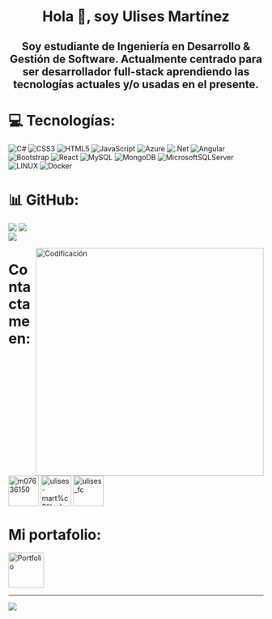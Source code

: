 <h1 align="center">Hola 👋, soy Ulises Martínez</h1>
<h2 align="center">Soy estudiante de Ingeniería en Desarrollo & Gestión de Software. Actualmente centrado para ser desarrollador full-stack aprendiendo las tecnologías actuales y/o usadas en el presente.</h2>

# 💻 Tecnologías:
![C#](https://img.shields.io/badge/c%23-%23239120.svg?style=flat&logo=c-sharp&logoColor=white) ![CSS3](https://img.shields.io/badge/css3-%231572B6.svg?style=flat&logo=css3&logoColor=white) ![HTML5](https://img.shields.io/badge/html5-%23E34F26.svg?style=flat&logo=html5&logoColor=white) ![JavaScript](https://img.shields.io/badge/javascript-%23323330.svg?style=flat&logo=javascript&logoColor=%23F7DF1E) ![Azure](https://img.shields.io/badge/azure-%230072C6.svg?style=flat&logo=azure-devops&logoColor=white) ![.Net](https://img.shields.io/badge/.NET-5C2D91?style=flat&logo=.net&logoColor=white) ![Angular](https://img.shields.io/badge/angular-%23DD0031.svg?style=flat&logo=angular&logoColor=white) ![Bootstrap](https://img.shields.io/badge/bootstrap-%23563D7C.svg?style=flat&logo=bootstrap&logoColor=white) ![React](https://img.shields.io/badge/react-%2320232a.svg?style=flat&logo=react&logoColor=%2361DAFB) ![MySQL](https://img.shields.io/badge/mysql-%2300f.svg?style=flat&logo=mysql&logoColor=white) ![MongoDB](https://img.shields.io/badge/MongoDB-%234ea94b.svg?style=flat&logo=mongodb&logoColor=white) ![MicrosoftSQLServer](https://img.shields.io/badge/Microsoft%20SQL%20Sever-CC2927?style=flat&logo=microsoft%20sql%20server&logoColor=white) ![LINUX](https://img.shields.io/badge/Linux-FCC624?style=flat&logo=linux&logoColor=black) ![Docker](https://img.shields.io/badge/docker-%230db7ed.svg?style=flat&logo=docker&logoColor=white)

# 📊 GitHub:
![](https://github-readme-stats.vercel.app/api?username=Rck23&theme=tokyonight&hide_border=false&include_all_commits=true&count_private=true)
![](https://github-readme-stats.vercel.app/api/top-langs/?username=Rck23&theme=tokyonight&hide_border=false&include_all_commits=true&count_private=true&layout=compact) <br/>
 ![](https://github-readme-streak-stats.herokuapp.com/?user=Rck23&theme=tokyonight&hide_border=false)

<img align="right" alt="Codificación" width="450" src="https://i.pinimg.com/originals/e4/26/70/e426702edf874b181aced1e2fa5c6cde.gif" />

# Contactame en:
<p align="left">
<a href="https://twitter.com/m07636150" target="blank"><img align="center" src="https://raw.githubusercontent.com/rahuldkjain/github-profile-readme-generator/master/src/images/icons/Social/twitter.svg" alt="m07636150" height="60" width="60" margin-right="10px"/></a>
<a href="https://linkedin.com/in/ulises-mart%c3%adnez-olivares-09276b258/" target="blank"><img align="center" src="https://raw.githubusercontent.com/rahuldkjain/github-profile-readme-generator/master/src/images/icons/Social/linked-in-alt.svg" alt="ulises-mart%c3%adnez-olivares-09276b258/" height="60" width="60" margin-right="10px" /></a>
<a href="https://instagram.com/ulises_fc" target="blank"><img align="center" src="https://raw.githubusercontent.com/rahuldkjain/github-profile-readme-generator/master/src/images/icons/Social/instagram.svg" alt="ulises_fc" height="60" width="60" margin-right="10px"/></a>
</p>

# Mi portafolio: 
<a href="https://portafolioulisesmtz.azurewebsites.net/" target="_blank"><img align="center" src="https://cdn-icons-png.flaticon.com/512/1454/1454827.png" alt="Portfolio" height="70" width="70" /></a>

---
[![](https://visitcount.itsvg.in/api?id=Rck23&label=Visitas%20perfil&color=1&icon=7&pretty=true)](https://visitcount.itsvg.in)
